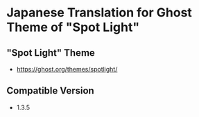 # Japanese Translation for Ghost Theme of "Spot Light"
## "Spot Light" Theme
- https://ghost.org/themes/spotlight/

## Compatible Version
- 1.3.5
